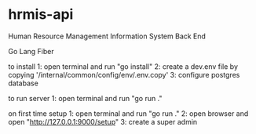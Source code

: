 # hrmis-api

Human Resource Management Information System Back End

Go Lang
Fiber

to install
1: open terminal and run "go install"
2: create a dev.env file by copying '/internal/common/config/env/.env.copy'
3: configure postgres database

to run server
1: open terminal and run "go run ."

on first time setup
1: open terminal and run "go run ."
2: open browser and open "http://127.0.0.1:9000/setup"
3: create a super admin
